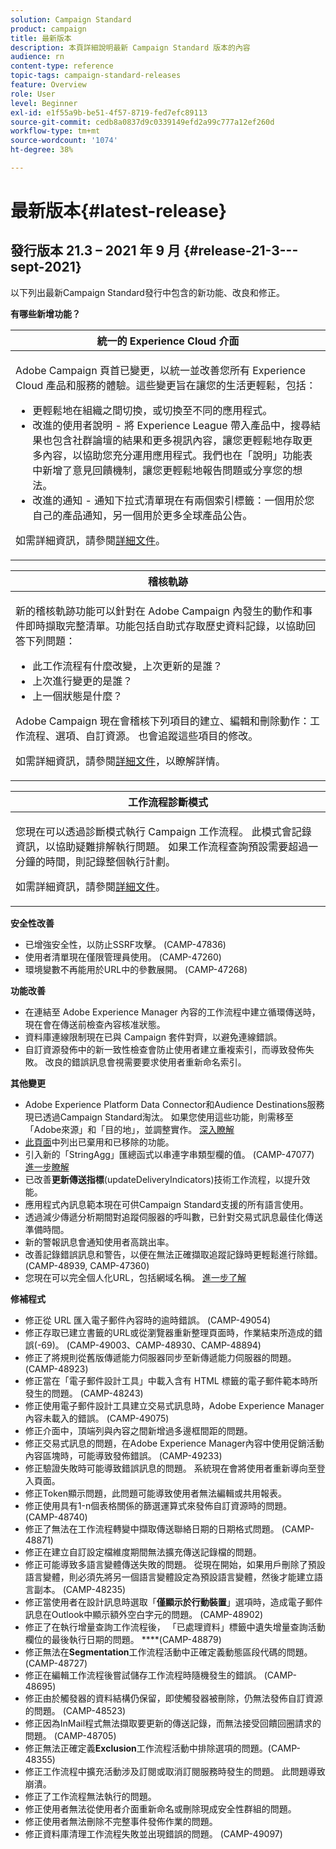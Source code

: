 ```yaml
---
solution: Campaign Standard
product: campaign
title: 最新版本
description: 本頁詳細說明最新 Campaign Standard 版本的內容
audience: rn
content-type: reference
topic-tags: campaign-standard-releases
feature: Overview
role: User
level: Beginner
exl-id: e1f55a9b-be51-4f57-8719-fed7efc89113
source-git-commit: cedb8a0837d9c0339149efd2a99c777a12ef260d
workflow-type: tm+mt
source-wordcount: '1074'
ht-degree: 38%

---
```



# 最新版本{#latest-release}

## 發行版本 21.3 – 2021 年 9 月 {#release-21-3---sept-2021}

以下列出最新Campaign Standard發行中包含的新功能、改良和修正。

**有哪些新增功能？**


<table> 
<thead> 
<tr> 
<th> <strong>統一的 Experience Cloud 介面</strong><br /> </th> 
</tr> 
</thead> 
<tbody> 
<tr> 
<td>
<p>Adobe Campaign 頁首已變更，以統一並改善您所有 Experience Cloud 產品和服務的體驗。這些變更旨在讓您的生活更輕鬆，包括：</p>
<ul>
<li>更輕鬆地在組織之間切換，或切換至不同的應用程式。</li>
<li>改進的使用者說明 - 將 Experience League 帶入產品中，搜尋結果也包含社群論壇的結果和更多視訊內容，讓您更輕鬆地存取更多內容，以協助您充分運用應用程式。我們也在「說明」功能表中新增了意見回饋機制，讓您更輕鬆地報告問題或分享您的想法。</li>
<li>改進的通知 - 通知下拉式清單現在有兩個索引標籤：一個用於您自己的產品通知，另一個用於更多全球產品公告。</li>
</ul>
<p>如需詳細資訊，請參閱<a href="../../start/using/interface-description.md#top-bar">詳細文件</a>。
</p>
</td> 
</tr> 
</tbody> 
</table>

<table> 
<thead> 
<tr> 
<th> <strong>稽核軌跡</strong><br /> </th> 
</tr> 
</thead> 
<tbody> 
<tr> 
<td>
<p>新的稽核軌跡功能可以針對在 Adobe Campaign 內發生的動作和事件即時擷取完整清單。功能包括自助式存取歷史資料記錄，以協助回答下列問題：</p>
<ul>
<li>此工作流程有什麼改變，上次更新的是誰？</li>
<li>上次進行變更的是誰？</li>
<li>上一個狀態是什麼？</li>
</ul>
<p>Adobe Campaign 現在會稽核下列項目的建立、編輯和刪除動作：工作流程、選項、自訂資源。 也會追蹤這些項目的修改。</p>
<p>如需詳細資訊，請參閱<a href="../../administration/using/audit.md">詳細文件</a>，以瞭解詳情。</p>
</td> 
</tr> 
</tbody> 
</table>


<table> 
<thead> 
<tr> 
<th> <strong>工作流程診斷模式</strong><br /> </th> 
</tr> 
</thead> 
<tbody> 
<tr> 
<td>
<p>您現在可以透過診斷模式執行 Campaign 工作流程。 此模式會記錄資訊，以協助疑難排解執行問題。 如果工作流程查詢預設需要超過一分鐘的時間，則記錄整個執行計劃。</p>
<p>如需詳細資訊，請參閱<a href="../../automating/using/managing-execution-options.md">詳細文件</a>。</p>
</td> 
</tr> 
</tbody> 
</table>

**安全性改善**

* 已增強安全性，以防止SSRF攻擊。 (CAMP-47836)
* 使用者清單現在僅限管理員使用。 (CAMP-47260)
* 環境變數不再能用於URL中的參數展開。 (CAMP-47268)

**功能改善**

* 在連結至 Adobe Experience Manager 內容的工作流程中建立循環傳送時，現在會在傳送前檢查內容核准狀態。
* 資料庫連線限制現在已與 Campaign 套件對齊，以避免連線錯誤。
* 自訂資源發佈中的新一致性檢查會防止使用者建立重複索引，而導致發佈失敗。 改良的錯誤訊息會視需要要求使用者重新命名索引。

**其他變更**

* Adobe Experience Platform Data Connector和Audience Destinations服務現已透過Campaign Standard淘汰。 如果您使用這些功能，則需移至「Adobe來源」和「目的地」，並調整實作。 [深入瞭解](../../integrating/using/get-started-sources-destinations.md)
* [此頁面](deprecated-features.md)中列出已棄用和已移除的功能。
* 引入新的「StringAgg」匯總函式以串連字串類型欄的值。 (CAMP-47077)[ 進一步瞭解](../../automating/using/list-of-functions.md#aggregates)
* 已改善&#x200B;**更新傳送指標**(updateDeliveryIndicators)技術工作流程，以提升效能。
* 應用程式內訊息範本現在可供Campaign Standard支援的所有語言使用。
* 透過減少傳遞分析期間對追蹤伺服器的呼叫數，已針對交易式訊息最佳化傳送準備時間。
* 新的警報訊息會通知使用者高跳出率。
* 改善記錄錯誤訊息和警告，以便在無法正確擷取追蹤記錄時更輕鬆進行除錯。 (CAMP-48939, CAMP-47360)
* 您現在可以完全個人化URL，包括網域名稱。 [進一步了解](../../designing/using/personalization.md#personalizing-urls)

**修補程式**

* 修正從 URL 匯入電子郵件內容時的逾時錯誤。 (CAMP-49054)
* 修正存取已建立書籤的URL或從瀏覽器重新整理頁面時，作業結束所造成的錯誤(-69)。 (CAMP-49003、CAMP-48930、CAMP-48894)
* 修正了將規則從舊版傳遞能力伺服器同步至新傳遞能力伺服器的問題。 (CAMP-48923)
* 修正當在「電子郵件設計工具」中載入含有 HTML 標籤的電子郵件範本時所發生的問題。 (CAMP-48243)
* 修正使用電子郵件設計工具建立交易式訊息時，Adobe Experience Manager內容未載入的錯誤。 (CAMP-49075)
* 修正介面中，頂端列與內容之間新增過多邊框間距的問題。
* 修正交易式訊息的問題，在Adobe Experience Manager內容中使用促銷活動內容區塊時，可能導致發佈錯誤。 (CAMP-49233)
* 修正驗證失敗時可能導致錯誤訊息的問題。 系統現在會將使用者重新導向至登入頁面。
* 修正Token顯示問題，此問題可能導致使用者無法編輯或共用報表。
* 修正使用具有1-n個表格關係的篩選運算式來發佈自訂資源時的問題。 (CAMP-48740)
* 修正了無法在工作流程轉變中擷取傳送聯絡日期的日期格式問題。 (CAMP-48871)
* 修正在建立自訂設定檔維度期間無法擴充傳送記錄檔的問題。
* 修正可能導致多語言變體傳送失敗的問題。 從現在開始，如果用戶刪除了預設語言變體，則必須先將另一個語言變體設定為預設語言變體，然後才能建立語言副本。 (CAMP-48235)
* 修正當使用者在設計訊息時選取「**僅顯示於行動裝置**」選項時，造成電子郵件訊息在Outlook中顯示額外空白字元的問題。 (CAMP-48902)
* 修正了在執行增量查詢工作流程後， 「已處理資料」標籤中遺失增量查詢活動欄位的最後執行日期的問題。 ****(CAMP-48879)
* 修正無法在&#x200B;**Segmentation**&#x200B;工作流程活動中正確定義動態區段代碼的問題。 (CAMP-48727)
* 修正在編輯工作流程後嘗試儲存工作流程時隨機發生的錯誤。 (CAMP-48695)
* 修正由於觸發器的資料結構仍保留，即使觸發器被刪除，仍無法發佈自訂資源的問題。 (CAMP-48523)
* 修正因為InMail程式無法擷取要更新的傳送記錄，而無法接受回饋回圈請求的問題。 (CAMP-48705)
* 修正無法正確定義&#x200B;**Exclusion**&#x200B;工作流程活動中排除選項的問題。(CAMP-48355)
* 修正工作流程中擴充活動涉及訂閱或取消訂閱服務時發生的問題。 此問題導致崩潰。
* 修正了工作流程無法執行的問題。
* 修正使用者無法從使用者介面重新命名或刪除現成安全性群組的問題。
* 修正使用者無法刪除不完整事件發佈作業的問題。
* 修正資料庫清理工作流程失敗並出現錯誤的問題。 (CAMP-49097)
